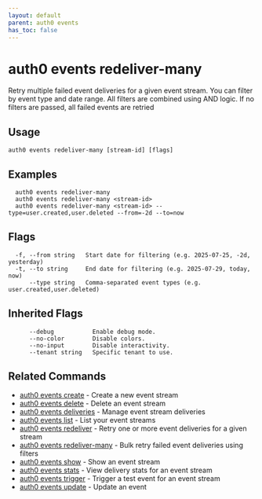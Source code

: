 ```yaml
---
layout: default
parent: auth0 events
has_toc: false
---
```

# auth0 events redeliver-many

Retry multiple failed event deliveries for a given event stream.
				You can filter by event type and date range. All filters are combined using AND logic.
				If no filters are passed, all failed events are retried

## Usage
```
auth0 events redeliver-many [stream-id] [flags]
```

## Examples

```
  auth0 events redeliver-many
  auth0 events redeliver-many <stream-id>
  auth0 events redeliver-many <stream-id> --type=user.created,user.deleted --from=-2d --to=now
```


## Flags

```
  -f, --from string   Start date for filtering (e.g. 2025-07-25, -2d, yesterday)
  -t, --to string     End date for filtering (e.g. 2025-07-29, today, now)
      --type string   Comma-separated event types (e.g. user.created,user.deleted)
```


## Inherited Flags

```
      --debug           Enable debug mode.
      --no-color        Disable colors.
      --no-input        Disable interactivity.
      --tenant string   Specific tenant to use.
```


## Related Commands

- [auth0 events create](auth0_events_create.md) - Create a new event stream
- [auth0 events delete](auth0_events_delete.md) - Delete an event stream
- [auth0 events deliveries](auth0_events_deliveries.md) - Manage event stream deliveries
- [auth0 events list](auth0_events_list.md) - List your event streams
- [auth0 events redeliver](auth0_events_redeliver.md) - Retry one or more event deliveries for a given stream
- [auth0 events redeliver-many](auth0_events_redeliver-many.md) - Bulk retry failed event deliveries using filters
- [auth0 events show](auth0_events_show.md) - Show an event stream
- [auth0 events stats](auth0_events_stats.md) - View delivery stats for an event stream
- [auth0 events trigger](auth0_events_trigger.md) - Trigger a test event for an event stream
- [auth0 events update](auth0_events_update.md) - Update an event


